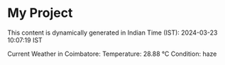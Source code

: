 # My Project

This content is dynamically generated in Indian Time (IST): 2024-03-23 10:07:19 IST


Current Weather in Coimbatore:
Temperature: 28.88 °C
Condition: haze
